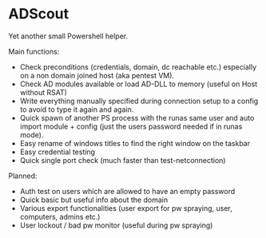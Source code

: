 # ADScout

Yet another small Powershell helper.

Main functions:
- Check preconditions (credentials, domain, dc reachable etc.) especially on a non domain joined host (aka pentest VM).
- Check AD modules available or load AD-DLL to memory (useful on Host without RSAT)
- Write everything manually specified during connection setup to a config to avoid to type it again and again.
- Quick spawn of another PS process with the runas same user and auto import module + config (just the users password needed if in runas mode).
- Easy rename of windows titles to find the right window on the taskbar
- Easy credential testing
- Quick single port check (much faster than test-netconnection)

Planned:
- Auth test on users which are allowed to have an empty password
- Quick basic but useful info about the domain
- Various export functionalities (user export for pw spraying, user, computers, admins etc.)
- User lockout / bad pw monitor (useful during pw spraying)
